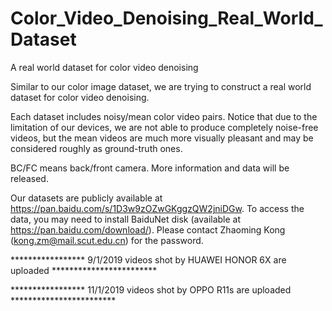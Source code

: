 # Color_Video_Denoising_Real_World_Dataset
A real world dataset for color video denoising

Similar to our color image dataset, we are trying to construct a real world dataset for color video denoising.

Each dataset includes noisy/mean color video pairs. Notice that due to the limitation of our devices, we are not able to produce completely noise-free videos, but the mean videos are much more visually pleasant and may be considered roughly as ground-truth ones.

BC/FC means back/front camera. More information and data will be released.

Our datasets are publicly available at https://pan.baidu.com/s/1D3w9zOZwGKggzQW2jniDGw. To access the data, you may need to install BaiduNet disk (available at https://pan.baidu.com/download/). Please contact Zhaoming Kong (kong.zm@mail.scut.edu.cn) for the password.

***************** 9/1/2019 videos shot by HUAWEI HONOR 6X are uploaded ************************

***************** 11/1/2019 videos shot by OPPO R11s are uploaded ************************
